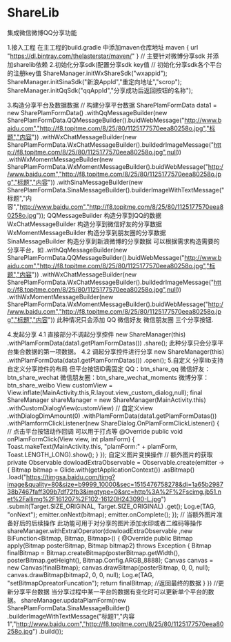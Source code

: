 # ShareLib
集成微信微博QQ分享功能

1.接入工程
在主工程的build.gradle 中添加maven仓库地址
maven { url "https://dl.bintray.com/thelasterstar/maven/" } // 主要针对微博分享sdk
并添加sharelib依赖
2.初始化分享sdk(配置分享sdk key值
// 初始化分享sdk各个平台的注册key值
ShareManager.initWxShareSdk("wxappid");
ShareManager.initSinaSdk("新浪AppId","重定向地址","scrop");
ShareManager.initQqSdk("qqAppId","分享成功后返回按钮的名称");

3.构造分享平台及数据数据
// 构建分享平台数据
SharePlamFormData data1 = new SharePlamFormData()
 .withQqMessageBuilder(new SharePlamFormData.QQMessageBuilder().buidWebMessage("http://www.baidu.com","http://f8.topitme.com/8/25/80/1125177570eea80258o.jpg","标题","内容"))
 .withWxChatMessageBuilder(new SharePlamFormData.WxChatMessageBuilder().buildedrImageMessage("http://f8.topitme.com/8/25/80/1125177570eea80258o.jpg",null))
 .withWxMomentMessageBuilder(new SharePlamFormData.WxMomentMessageBuilder().buidWebMessage("http://www.baidu.com","http://f8.topitme.com/8/25/80/1125177570eea80258o.jpg","标题","内容"))
 .withSinaMessageBuilder(new SharePlamFormData.SinaMessageBuilder().builderImageWithTextMessage("标题","内容","http://www.baidu.com","http://f8.topitme.com/8/25/80/1125177570eea80258o.jpg"));
QQMessageBuilder 构造分享到QQ的数据
WxChatMessageBuilder 构造分享到微信好友的分享数据
WxMomentMessageBuilder 构造分享到朋友圈的分享数据
SinaMessageBuilder 构造分享到新浪微博的分享数据
可以根据需求构造需要的分享平台，如
 .withQqMessageBuilder(new SharePlamFormData.QQMessageBuilder().buidWebMessage("http://www.baidu.com","http://f8.topitme.com/8/25/80/1125177570eea80258o.jpg","标题","内容"))
 .withWxChatMessageBuilder(new SharePlamFormData.WxChatMessageBuilder().buildedrImageMessage("http://f8.topitme.com/8/25/80/1125177570eea80258o.jpg",null))
 .withWxMomentMessageBuilder(new SharePlamFormData.WxMomentMessageBuilder().buidWebMessage("http://www.baidu.com","http://f8.topitme.com/8/25/80/1125177570eea80258o.jpg","标题","内容"))
此种情况只会添加 QQ 微信好友 微信朋友圈 三个分享按钮.

4.发起分享
4.1 直接部分不调起分享控件
new ShareManager(this)
 .withPlamFormData(data1.getPlamFormDatas())
 .share();
此种分享只会分享平台集合数据的第一项数据。
4.2 调起分享控件进行分享
new ShareManager(this)
 .withPlamFormData(data1.getPlamFormDatas())
 .open();
5.自定义
分享lib支持自定义分享控件的布局 但平台按钮ID需固定
QQ：btn_share_qq 微信好友：btn_share_wechat 微信朋友圈：btn_share_wechat_moments 微博分享：btn_share_weibo
View customView = View.inflate(MainActivity.this,R.layout.view_custom_dialog,null);
        final ShareManager shareManager = new ShareManager(MainActivity.this)
                .withCustomDialogView(customView) // 自定义view
                .withDialogDimAmount(0)
                .withPlamFormData(data1.getPlamFormDatas())
                .withPlamformClickListener(new ShareDialog.OnPlamFormClickListener() { // 点击平台按钮动作回调 可以用于打点等
                    @Override
                    public void onPlamFormClick(View view, int plamForm) {
                        Toast.makeText(MainActivity.this, "plamForm:" + plamForm, Toast.LENGTH_LONG).show();
                    }
                });
自定义图片变换操作
// 额外图片的获取
private Observable<Bitmap> dowloadExtraObservable = Observable.create(emitter -> {
        Bitmap bitmap = Glide.with(getApplicationContext())
                .asBitmap()
                .load("https://timgsa.baidu.com/timg?image&quality=80&size=b9999_10000&sec=1515476758278&di=1a65b298738b7467faff309b7df72fb3&imgtype=0&src=http%3A%2F%2Fscimg.jb51.net%2Fallimg%2F161207%2F102-16120H243090-L.jpg")
                .submit(Target.SIZE_ORIGINAL, Target.SIZE_ORIGINAL)
                .get();
        Log.e(TAG, "onNext");
        emitter.onNext(bitmap);
        emitter.onComplete();
    });
// 当额外图片准备好后的后续操作 此功能可用于对分享的图片添加水印或者二维码等操作
shareManager.withExtralOperator(dowloadExtraObservable ,new BiFunction<Bitmap, Bitmap, Bitmap>() {
                            @Override
                            public Bitmap apply(Bitmap posterBitmap, Bitmap bitmap2) throws Exception {
                                Bitmap finalBitmap = Bitmap.createBitmap(posterBitmap.getWidth(), posterBitmap.getHeight(), Bitmap.Config.ARGB_8888);
                                Canvas canvas = new Canvas(finalBitmap);
                                canvas.drawBitmap(posterBitmap, 0, 0, null);
                                canvas.drawBitmap(bitmap2, 0, 0, null);
                                Log.e(TAG, "setBitmapOpreatorFuncation");
                                return finalBitmap; //返回最终的数据
                            }
                        })
//更新分享平台数据
当分享过程中某一平台的数据有变化时可以更新单个平台的数据。
shareManager.updataPlamForm(new SharePlamFormData.SinaMessageBuilder()
                        .builderImageWithTextMessage("标题1","内容1","http://www.baidu.com","http://f8.topitme.com/8/25/80/1125177570eea80258o.jpg")
                        .build());
